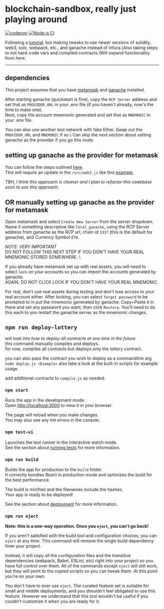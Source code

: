 
# blockchain-sandbox, really just playing around
[![codecov](https://codecov.io/gh/vanessaholland/blockchain-sandbox/branch/main/graph/badge.svg?token=3FH7CGYTTN)](https://codecov.io/gh/vanessaholland/blockchain-sandbox)
[![Node.js CI](https://github.com/vanessaholland/blockchain-sandbox/actions/workflows/code-coverage.yml/badge.svg)](https://github.com/vanessaholland/blockchain-sandbox/actions/workflows/code-coverage.yml)

Following a [tutorial](https://www.udemy.com/course/ethereum-and-solidity-the-complete-developers-guide/), but making tweaks to use newer versions of solidity, web3, solc, webpack, etc., and ganache instead of infura.\Also taking steps to not hard-code vars and compiled contracts.\Will expand functionality from here. 

---

## dependencies
This project assumes that you have [metamask](https://metamask.io/) and [ganache](https://trufflesuite.com/ganache/) installed.

After starting ganache (quickstart is fine), copy the `RCP Server` address and set that as `PROVIDER_URL` in your .env file (if you haven't already, now's the time to make one).\
Next, copy the account mnemonic generated and set that as `MNEMONIC` in your .env file.

You can also use another test network with fake Ether. Swap out the `PROVIDER_URL` and `MNEMONIC` if so.\ Can skip the next section about setting ganache as the provider if you go this route. 

## setting up ganache as the provider for metamask
You can follow the steps outlined [here](https://github.com/trufflesuite/ganache).\
This will require an update in the `/src/web3.js` like this [example](https://github.com/trufflesuite/ganache#as-a-web3js-provider).

_TBH, I think this approach is cleaner and I plan to refactor this codebase soon to use this approach._ 

## OR manually setting up ganache as the provider for metamask 
Open metamask and select `Create New Server` from the server dropdown. Name it something descriptive like `local_ganache`, using the RCP Server address from ganache as the RCP url, chain id `1337` (this is the default for ganache), and Currency Symbol `ETH`. 

*NOTE: VERY IMPORTANT* \
DO NOT FOLLOW THIS NEXT STEP IF YOU DON'T HAVE YOUR REAL MNEMONIC STORED SOMEWHERE. \

If you already have metamask set up with real assets, you will need to select `lock` on your accounts so you can import the accounts generated by ganache.\
AGAIN, DO NOT CLICK LOCK IF YOU DON'T HAVE YOUR REAL MNEMONIC.

For real, don't use real assets during testing and don't lose access to your real account either. After locking, you can select `forgot password` to be prompted to in put the mnemonic generated by ganache. Copy+Paste it in there and set any password you want, than click `Restore`. 
You'll need to do this each to you restart the ganache server as the mnemonic changes. 


## `npm run deploy-lottery`
_will look into how to deploy all contracts at one time in the future._ \
this command manually compiles and deploys.\
for now, compiles all contracts but deploys only the lottery contract.

you can also pass the contract you wish to deploy as a commandline arg `node deploy.js <Example>`
also take a look at the built-in scripts for example usage.

add additional contracts to `compile.js` as needed.

### `npm start`

Runs the app in the development mode.\
Open [http://localhost:3000](http://localhost:3000) to view it in your browser.

The page will reload when you make changes.\
You may also see any lint errors in the console.

### `npm test-ui`

Launches the test runner in the interactive watch mode.\
See the section about [running tests](https://facebook.github.io/create-react-app/docs/running-tests) for more information.

### `npm run build`

Builds the app for production to the `build` folder.\
It correctly bundles React in production mode and optimizes the build for the best performance.

The build is minified and the filenames include the hashes.\
Your app is ready to be deployed!

See the section about [deployment](https://facebook.github.io/create-react-app/docs/deployment) for more information.

### `npm run eject`

**Note: this is a one-way operation. Once you `eject`, you can't go back!**

If you aren't satisfied with the build tool and configuration choices, you can `eject` at any time. This command will remove the single build dependency from your project.

Instead, it will copy all the configuration files and the transitive dependencies (webpack, Babel, ESLint, etc) right into your project so you have full control over them. All of the commands except `eject` will still work, but they will point to the copied scripts so you can tweak them. At this point you're on your own.

You don't have to ever use `eject`. The curated feature set is suitable for small and middle deployments, and you shouldn't feel obligated to use this feature. However we understand that this tool wouldn't be useful if you couldn't customize it when you are ready for it.
